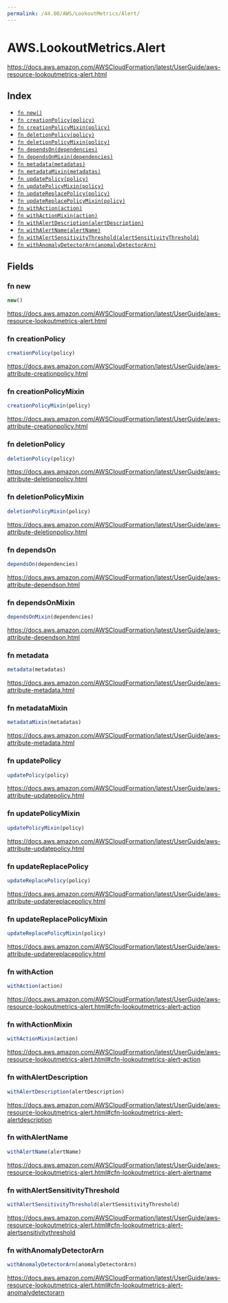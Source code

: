 ```yaml
---
permalink: /44.00/AWS/LookoutMetrics/Alert/
---
```


# AWS.LookoutMetrics.Alert

https://docs.aws.amazon.com/AWSCloudFormation/latest/UserGuide/aws-resource-lookoutmetrics-alert.html

## Index

* [`fn new()`](#fn-new)
* [`fn creationPolicy(policy)`](#fn-creationpolicy)
* [`fn creationPolicyMixin(policy)`](#fn-creationpolicymixin)
* [`fn deletionPolicy(policy)`](#fn-deletionpolicy)
* [`fn deletionPolicyMixin(policy)`](#fn-deletionpolicymixin)
* [`fn dependsOn(dependencies)`](#fn-dependson)
* [`fn dependsOnMixin(dependencies)`](#fn-dependsonmixin)
* [`fn metadata(metadatas)`](#fn-metadata)
* [`fn metadataMixin(metadatas)`](#fn-metadatamixin)
* [`fn updatePolicy(policy)`](#fn-updatepolicy)
* [`fn updatePolicyMixin(policy)`](#fn-updatepolicymixin)
* [`fn updateReplacePolicy(policy)`](#fn-updatereplacepolicy)
* [`fn updateReplacePolicyMixin(policy)`](#fn-updatereplacepolicymixin)
* [`fn withAction(action)`](#fn-withaction)
* [`fn withActionMixin(action)`](#fn-withactionmixin)
* [`fn withAlertDescription(alertDescription)`](#fn-withalertdescription)
* [`fn withAlertName(alertName)`](#fn-withalertname)
* [`fn withAlertSensitivityThreshold(alertSensitivityThreshold)`](#fn-withalertsensitivitythreshold)
* [`fn withAnomalyDetectorArn(anomalyDetectorArn)`](#fn-withanomalydetectorarn)

## Fields

### fn new

```ts
new()
```

https://docs.aws.amazon.com/AWSCloudFormation/latest/UserGuide/aws-resource-lookoutmetrics-alert.html

### fn creationPolicy

```ts
creationPolicy(policy)
```

https://docs.aws.amazon.com/AWSCloudFormation/latest/UserGuide/aws-attribute-creationpolicy.html

### fn creationPolicyMixin

```ts
creationPolicyMixin(policy)
```

https://docs.aws.amazon.com/AWSCloudFormation/latest/UserGuide/aws-attribute-creationpolicy.html

### fn deletionPolicy

```ts
deletionPolicy(policy)
```

https://docs.aws.amazon.com/AWSCloudFormation/latest/UserGuide/aws-attribute-deletionpolicy.html

### fn deletionPolicyMixin

```ts
deletionPolicyMixin(policy)
```

https://docs.aws.amazon.com/AWSCloudFormation/latest/UserGuide/aws-attribute-deletionpolicy.html

### fn dependsOn

```ts
dependsOn(dependencies)
```

https://docs.aws.amazon.com/AWSCloudFormation/latest/UserGuide/aws-attribute-dependson.html

### fn dependsOnMixin

```ts
dependsOnMixin(dependencies)
```

https://docs.aws.amazon.com/AWSCloudFormation/latest/UserGuide/aws-attribute-dependson.html

### fn metadata

```ts
metadata(metadatas)
```

https://docs.aws.amazon.com/AWSCloudFormation/latest/UserGuide/aws-attribute-metadata.html

### fn metadataMixin

```ts
metadataMixin(metadatas)
```

https://docs.aws.amazon.com/AWSCloudFormation/latest/UserGuide/aws-attribute-metadata.html

### fn updatePolicy

```ts
updatePolicy(policy)
```

https://docs.aws.amazon.com/AWSCloudFormation/latest/UserGuide/aws-attribute-updatepolicy.html

### fn updatePolicyMixin

```ts
updatePolicyMixin(policy)
```

https://docs.aws.amazon.com/AWSCloudFormation/latest/UserGuide/aws-attribute-updatepolicy.html

### fn updateReplacePolicy

```ts
updateReplacePolicy(policy)
```

https://docs.aws.amazon.com/AWSCloudFormation/latest/UserGuide/aws-attribute-updatereplacepolicy.html

### fn updateReplacePolicyMixin

```ts
updateReplacePolicyMixin(policy)
```

https://docs.aws.amazon.com/AWSCloudFormation/latest/UserGuide/aws-attribute-updatereplacepolicy.html

### fn withAction

```ts
withAction(action)
```

https://docs.aws.amazon.com/AWSCloudFormation/latest/UserGuide/aws-resource-lookoutmetrics-alert.html#cfn-lookoutmetrics-alert-action

### fn withActionMixin

```ts
withActionMixin(action)
```

https://docs.aws.amazon.com/AWSCloudFormation/latest/UserGuide/aws-resource-lookoutmetrics-alert.html#cfn-lookoutmetrics-alert-action

### fn withAlertDescription

```ts
withAlertDescription(alertDescription)
```

https://docs.aws.amazon.com/AWSCloudFormation/latest/UserGuide/aws-resource-lookoutmetrics-alert.html#cfn-lookoutmetrics-alert-alertdescription

### fn withAlertName

```ts
withAlertName(alertName)
```

https://docs.aws.amazon.com/AWSCloudFormation/latest/UserGuide/aws-resource-lookoutmetrics-alert.html#cfn-lookoutmetrics-alert-alertname

### fn withAlertSensitivityThreshold

```ts
withAlertSensitivityThreshold(alertSensitivityThreshold)
```

https://docs.aws.amazon.com/AWSCloudFormation/latest/UserGuide/aws-resource-lookoutmetrics-alert.html#cfn-lookoutmetrics-alert-alertsensitivitythreshold

### fn withAnomalyDetectorArn

```ts
withAnomalyDetectorArn(anomalyDetectorArn)
```

https://docs.aws.amazon.com/AWSCloudFormation/latest/UserGuide/aws-resource-lookoutmetrics-alert.html#cfn-lookoutmetrics-alert-anomalydetectorarn